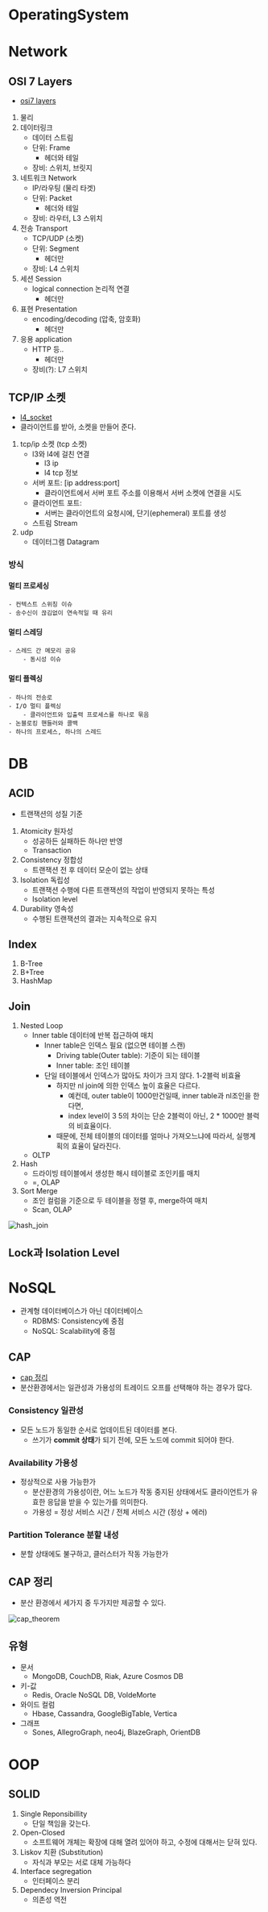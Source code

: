 
# OperatingSystem

# Network
## OSI 7 Layers
- [osi7 layers](osi7.md)
1. 물리
2. 데이터링크
    - 데이터 스트림
    - 단위: Frame
        - 헤더와 테일
    - 장비: 스위치, 브릿지
3. 네트워크 Network
    - IP/라우팅 (물리 타겟)
    - 단위: Packet
        - 헤더와 테일
    - 장비: 라우터, L3 스위치
4. 전송 Transport
    - TCP/UDP (소켓)
    - 단위: Segment
        - 헤더만
    - 장비: L4 스위치
5. 세션 Session
    - logical connection 논리적 연결
        - 헤더만
6. 표현 Presentation
    - encoding/decoding (압축, 암호화)
        - 헤더만
7. 응용 application
    - HTTP 등..
        - 헤더만
    - 장비(?): L7 스위치

## TCP/IP 소켓
- [l4_socket](l4_socket.md)
- 클라이언트를 받아, 소켓을 만들어 준다.
1. tcp/ip 소켓 (tcp 소켓)
    - l3와 l4에 걸친 연결
        - l3 ip
        - l4 tcp 정보
    - 서버 포트: [ip address:port]
        - 클라이언트에서 서버 포트 주소를 이용해서 서버 소켓에 연결을 시도
    - 클라이언트 포트: 
        - 서버는 클라이언트의 요청시에, 단기(ephemeral) 포트를 생성
    - 스트림 Stream
2. udp
    - 데이터그램 Datagram

### 방식

#### 멀티 프로세싱
    - 컨텍스트 스위칭 이슈
    - 송수신이 끊김없이 연속적일 때 유리

#### 멀티 스레딩
    - 스레드 간 메모리 공유
        - 동시성 이슈

#### 멀티 플렉싱
    - 하나의 전송로
    - I/O 멀티 플렉싱
        - 클라이언트와 입출력 프로세스를 하나로 묶음
    - 논블로킹 핸들러와 콜백
    - 하나의 프로세스, 하나의 스레드


# DB
## ACID
- 트랜잭션의 성질 기준
1. Atomicity 원자성
    - 성공하든 실패하든 하나만 반영
    - Transaction
2. Consistency 정합성
    - 트랜잭션 전 후 데이터 모순이 없는 상태
3. Isolation 독립성
    - 트랜잭션 수행에 다른 트랜잭션의 작업이 반영되지 못하는 특성
    - Isolation level
4. Durability 영속성
    - 수행된 트랜잭션의 결과는 지속적으로 유지

## Index
1. B-Tree
2. B+Tree
3. HashMap

## Join
1. Nested Loop
    - Inner table 데이터에 반복 접근하여 매치
        - Inner table은 인덱스 필요 (없으면 테이블 스캔)
            - Driving table(Outer table): 기준이 되는 테이블
            - Inner table: 조인 테이블
        - 단일 테이블에서 인덱스가 많아도 차이가 크지 않다. 1-2블럭 비효율
            - 하지만 nl join에 의한 인덱스 높이 효율은 다르다.
                - 예컨데, outer table이 1000만건일때, inner table과 nl조인을 한다면,
                - index level이 3 5의 차이는 단순 2블럭이 아닌, 2 * 1000만 블럭의 비효율이다.
            - 때문에, 전체 테이블의 데이터를 얼마나 가져오느냐에 따라서, 실행계획의 효율이 달라진다.
    - OLTP
2. Hash
    - 드라이빙 테이블에서 생성한 해시 테이블로 조인키를 매치
    - =, OLAP
3. Sort Merge
    - 조인 컬럼을 기준으로 두 테이블을 정렬 후, merge하여 매치
    - Scan, OLAP

![hash_join](hash_join.jpg)

## Lock과 Isolation Level

# NoSQL
- 관계형 데이터베이스가 아닌 데이터베이스
    - RDBMS: Consistency에 중점
    - NoSQL: Scalability에 중점

## CAP
- [cap 정리](cap.md)
- 분산환경에서는 일관성과 가용성의 트레이드 오프를 선택해야 하는 경우가 많다.

### Consistency 일관성
- 모든 노드가 동일한 순서로 업데이트된 데이터를 본다.
    - 쓰기가 **commit 상태**가 되기 전에, 모든 노드에 commit 되어야 한다.

### Availability 가용성
- 정상적으로 사용 가능한가
    - 분산환경의 가용성이란, 어느 노드가 작동 중지된 상태에서도 클라이언트가 유효한 응답을 받을 수 있는가를 의미한다.
    - 가용성 = 정상 서비스 시간 / 전체 서비스 시간 (정상 + 에러)
    
### Partition Tolerance 분할 내성
- 분할 상태에도 불구하고, 클러스터가 작동 가능한가

## CAP 정리
- 분산 환경에서 세가지 중 두가지만 제공할 수 있다.

![cap_theorem](old/practice/cap_theorem.png)

## 유형
- 문서
    - MongoDB, CouchDB, Riak, Azure Cosmos DB
- 키-값
    - Redis, Oracle NoSQL DB, VoldeMorte
- 와이드 컬럼
    - Hbase, Cassandra, GoogleBigTable, Vertica
- 그래프
    - Sones, AllegroGraph, neo4j, BlazeGraph, OrientDB

# OOP
## SOLID
1. Single Reponsibillity
    - 단일 책임을 갖는다.
2. Open-Closed
    - 소프트웨어 개체는 확장에 대해 열려 있어야 하고, 수정에 대해서는 닫혀 있다.
3. Liskov 치환 (Substitution)
    - 자식과 부모는 서로 대체 가능하다
4. Interface segregation
    - 인터페이스 분리
5. Dependecy Inversion Principal
    - 의존성 역전





